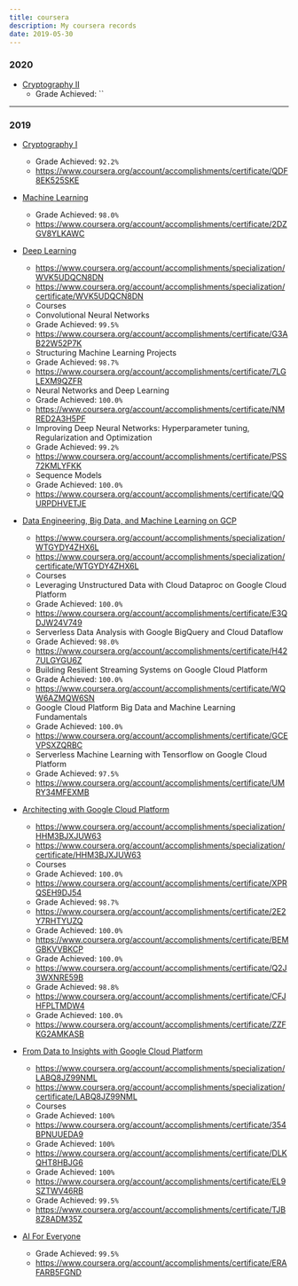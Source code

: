 ```yaml
---
title: coursera
description: My coursera records
date: 2019-05-30
---
```


### 2020

* [Cryptography II](https://www.coursera.org/learn/crypto2)
  - Grade Achieved: ``

------------------

### 2019

* [Cryptography I](https://www.coursera.org/learn/crypto)
  - Grade Achieved: `92.2%`
  - https://www.coursera.org/account/accomplishments/certificate/QDF8EK525SKE

* [Machine Learning](https://www.coursera.org/learn/machine-learning)
  - Grade Achieved: `98.0%`
  - https://www.coursera.org/account/accomplishments/certificate/2DZGV8YLKAWC

* [Deep Learning](https://www.coursera.org/specializations/deep-learning)
  - https://www.coursera.org/account/accomplishments/specialization/WVK5UDQCN8DN
  - https://www.coursera.org/account/accomplishments/specialization/certificate/WVK5UDQCN8DN
  - Courses
  - Convolutional Neural Networks
  - Grade Achieved: `99.5%`
  - https://www.coursera.org/account/accomplishments/certificate/G3AB22W52P7K
  - Structuring Machine Learning Projects
  - Grade Achieved: `98.7%`
  - https://www.coursera.org/account/accomplishments/certificate/7LGLEXM9QZFR
  - Neural Networks and Deep Learning
  - Grade Achieved: `100.0%`
  - https://www.coursera.org/account/accomplishments/certificate/NMRED2A3H5PF
  - Improving Deep Neural Networks: Hyperparameter tuning, Regularization and Optimization
  - Grade Achieved: `99.2%`
  - https://www.coursera.org/account/accomplishments/certificate/PSS72KMLYFKK
  - Sequence Models
  - Grade Achieved: `100.0%`
  - https://www.coursera.org/account/accomplishments/certificate/QQURPDHVETJE

* [Data Engineering, Big Data, and Machine Learning on GCP](https://www.coursera.org/specializations/gcp-data-machine-learning)
  - https://www.coursera.org/account/accomplishments/specialization/WTGYDY4ZHX6L
  - https://www.coursera.org/account/accomplishments/specialization/certificate/WTGYDY4ZHX6L
  - Courses
  - Leveraging Unstructured Data with Cloud Dataproc on Google Cloud Platform
  - Grade Achieved: `100.0%`
  - https://www.coursera.org/account/accomplishments/certificate/E3QDJW24V749
  - Serverless Data Analysis with Google BigQuery and Cloud Dataflow
  - Grade Achieved: `98.0%`
  - https://www.coursera.org/account/accomplishments/certificate/H427ULGYGU6Z
  - Building Resilient Streaming Systems on Google Cloud Platform
  - Grade Achieved: `100.0%`
  - https://www.coursera.org/account/accomplishments/certificate/WQW6AZMQW6SN
  - Google Cloud Platform Big Data and Machine Learning Fundamentals
  - Grade Achieved: `100.0%`
  - https://www.coursera.org/account/accomplishments/certificate/GCEVPSXZQRBC
  - Serverless Machine Learning with Tensorflow on Google Cloud Platform
  - Grade Achieved: `97.5%`
  - https://www.coursera.org/account/accomplishments/certificate/UMRY34MFEXMB


* [Architecting with Google Cloud Platform](https://www.coursera.org/specializations/gcp-architecture)
  - https://www.coursera.org/account/accomplishments/specialization/HHM3BJXJUW63
  - https://www.coursera.org/account/accomplishments/specialization/certificate/HHM3BJXJUW63
  - Courses
  - Grade Achieved: `100.0%`
  - https://www.coursera.org/account/accomplishments/certificate/XPRQSEH9DJ54
  - Grade Achieved: `98.7%`
  - https://www.coursera.org/account/accomplishments/certificate/2E2Y7RHTYUZQ
  - Grade Achieved: `100.0%`
  - https://www.coursera.org/account/accomplishments/certificate/BEMGBKVVBKCP
  - Grade Achieved: `100.0%`
  - https://www.coursera.org/account/accomplishments/certificate/Q2J3WXNRE59B
  - Grade Achieved: `98.8%`
  - https://www.coursera.org/account/accomplishments/certificate/CFJHFPLTMDW4
  - Grade Achieved: `100.0%`
  - https://www.coursera.org/account/accomplishments/certificate/ZZFKG2AMKASB

* [From Data to Insights with Google Cloud Platform](https://www.coursera.org/specializations/from-data-to-insights-google-cloud-platform)
  - https://www.coursera.org/account/accomplishments/specialization/LABQ8JZ99NML
  - https://www.coursera.org/account/accomplishments/specialization/certificate/LABQ8JZ99NML
  - Courses
  - Grade Achieved: `100%`
  - https://www.coursera.org/account/accomplishments/certificate/354BPNUUEDA9
  - Grade Achieved: `100%`
  - https://www.coursera.org/account/accomplishments/certificate/DLKQHT8HBJG6
  - Grade Achieved: `100%`
  - https://www.coursera.org/account/accomplishments/certificate/EL9SZTWV46RB
  - Grade Achieved: `99.5%`
  - https://www.coursera.org/account/accomplishments/certificate/TJB8Z8ADM35Z

* [AI For Everyone](https://www.coursera.org/learn/ai-for-everyone)
  - Grade Achieved: `99.5%`
  - https://www.coursera.org/account/accomplishments/certificate/ERAFARB5FGND
